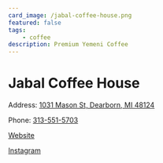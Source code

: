 ```yaml
---
card_image: /jabal-coffee-house.png
featured: false
tags:
    - coffee
description: Premium Yemeni Coffee
---
```


# Jabal Coffee House

Address: [1031 Mason St, Dearborn, MI 48124](https://maps.app.goo.gl/xS38CWaQjGnvpgg96)

Phone: [313-551-5703](tel:313-551-5703)

[Website](https://jabalcoffeehouse.com/)

[Instagram](https://www.instagram.com/jabalcoffeehouse/)